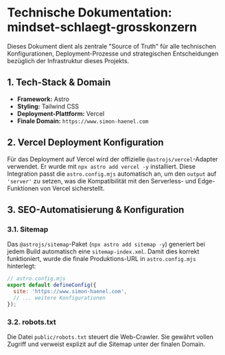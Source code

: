 # Technische Dokumentation: mindset-schlaegt-grosskonzern

Dieses Dokument dient als zentrale "Source of Truth" für alle technischen Konfigurationen, Deployment-Prozesse und strategischen Entscheidungen bezüglich der Infrastruktur dieses Projekts.

## 1. Tech-Stack & Domain

- **Framework:** Astro
- **Styling:** Tailwind CSS
- **Deployment-Plattform:** Vercel
- **Finale Domain:** `https://www.simon-haenel.com`

## 2. Vercel Deployment Konfiguration

Für das Deployment auf Vercel wird der offizielle `@astrojs/vercel`-Adapter verwendet. Er wurde mit `npx astro add vercel -y` installiert. Diese Integration passt die `astro.config.mjs` automatisch an, um den `output` auf `'server'` zu setzen, was die Kompatibilität mit den Serverless- und Edge-Funktionen von Vercel sicherstellt.

## 3. SEO-Automatisierung & Konfiguration

### 3.1. Sitemap
Das `@astrojs/sitemap`-Paket (`npx astro add sitemap -y`) generiert bei jedem Build automatisch eine `sitemap-index.xml`. Damit dies korrekt funktioniert, wurde die finale Produktions-URL in `astro.config.mjs` hinterlegt:

```javascript
// astro.config.mjs
export default defineConfig({
  site: 'https://www.simon-haenel.com',
  // ... weitere Konfigurationen
});
```

### 3.2. robots.txt
Die Datei `public/robots.txt` steuert die Web-Crawler. Sie gewährt vollen Zugriff und verweist explizit auf die Sitemap unter der finalen Domain.
